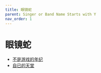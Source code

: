 ```yaml
---
title: 眼镜蛇
parent: Singer or Band Name Starts with Y
nav_order: 1
---
```


# 眼镜蛇

- [不是游戏的年纪](/lyrics/Yan_Jing_She/bushiyouxidenianji)
- [自已的天堂](/lyrics/Yan_Jing_She/zijidetiantang)